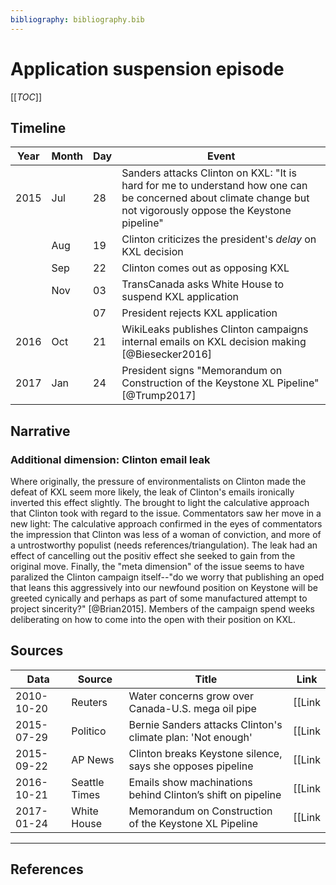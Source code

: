 ```yaml
---
bibliography: bibliography.bib
---
```


# Application suspension episode

[[_TOC_]]

## Timeline

Year | Month | Day  | Event
---  | ---   | ---  | ------------------------------------------
2015 | Jul   | 28   | Sanders attacks Clinton on KXL: "It is hard for me to understand how one can be concerned about climate change but not vigorously oppose the Keystone pipeline"
</br>| Aug   | 19   | Clinton criticizes the president's _delay_ on KXL decision
</br>| Sep   | 22   | Clinton comes out as opposing KXL
</br>| Nov   | 03   | TransCanada asks White House to suspend KXL application
</br>|       | 07   | President rejects KXL application
2016 | Oct   | 21   | WikiLeaks publishes Clinton campaigns internal emails on KXL decision making [@Biesecker2016]
2017 | Jan   | 24   | President signs "Memorandum on Construction of the Keystone XL Pipeline" [@Trump2017]

## Narrative

### Additional dimension: Clinton email leak

Where originally, the pressure of environmentalists on Clinton made the defeat of KXL seem more likely, the leak of Clinton's emails ironically inverted this effect slightly. The brought to light the calculative approach that Clinton took with regard to the issue. Commentators saw her move in a new light: The calculative approach confirmed in the eyes of commentators the impression that Clinton was less of a woman of conviction, and more of a untrostworthy populist (needs references/triangulation). The leak had an effect of cancelling out the positiv effect she seeked to gain from the original move. Finally, the "meta dimension" of the issue seems to have paralized the Clinton campaign itself--"do we worry that publishing an oped that leans this aggressively into our newfound position on Keystone will be greeted cynically and perhaps as part of some manufactured attempt to project sincerity?" [@Brian2015]. Members of the campaign spend weeks deliberating on how to come into the open with their position on KXL.

## Sources

Data        | Source            | Title                                                         | Link
---         | --------          | ------------------------------                                | ---
2010-10-20  | Reuters           | Water concerns grow over Canada-U.S. mega oil pipe            | [[Link|https://www.reuters.com/article/canada-us-pipeline-keystone-nebraska-idCATRE69J54R20101020]]
2015-07-29  | Politico          | Bernie Sanders attacks Clinton's climate plan: 'Not enough'   | [[Link|https://www.politico.com/story/2015/07/bernie-sanders-attacks-clintons-climate-plan-not-enough-120738]]
2015-09-22  | AP News           | Clinton breaks Keystone silence, says she opposes pipeline    | [[Link|https://apnews.com/article/97814753c48945989fb96a79cbca1faf]]
2016-10-21  | Seattle Times     |  Emails show machinations behind Clinton’s shift on pipeline  | [[Link|https://www.seattletimes.com/business/emails-show-machinations-behind-clintons-shift-on-pipeline/]]
2017-01-24  | White House       | Memorandum on Construction of the Keystone XL Pipeline        | [[Link|https://www.govinfo.gov/content/pkg/DCPD-201700068/pdf/DCPD-201700068.pdf]]

---

## References








